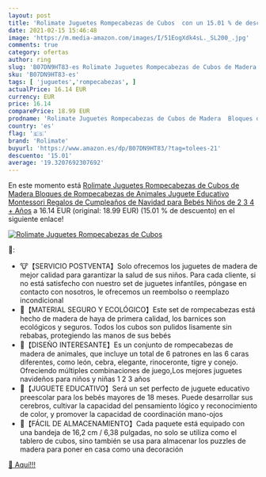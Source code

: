 ```yaml
---
layout: post
title: 'Rolimate Juguetes Rompecabezas de Cubos  con un 15.01 % de descuento'
date: 2021-02-15 15:46:48
image: 'https://m.media-amazon.com/images/I/51EogXdk4sL._SL200_.jpg'
comments: true
category: ofertas
author: ring
slug: 'B07DN9HT83-es Rolimate Juguetes Rompecabezas de Cubos de Madera Bloques...'
sku: 'B07DN9HT83-es'
tags: [ 'juguetes','rompecabezas', ]
actualPrice: 16.14 EUR
currency: EUR
price: 16.14
comparePrice: 18.99 EUR
prodname: 'Rolimate Juguetes Rompecabezas de Cubos de Madera  Bloques de Rompecabezas de Animales Juguete Educativo Montessori  Regalos de Cumpleaños de Navidad para Bebés Niños de 2 3 4 + Años'
country: 'es'
flag: '🇪🇸'
brand: 'Rolimate'
buyurl: 'https://www.amazon.es/dp/B07DN9HT83/?tag=tolees-21'
descuento: '15.01'
average: '19.3207692307692'
---
```


En este momento está [Rolimate Juguetes Rompecabezas de Cubos de Madera  Bloques de Rompecabezas de Animales Juguete Educativo Montessori  Regalos de Cumpleaños de Navidad para Bebés Niños de 2 3 4 + Años](https://www.amazon.es/dp/B07DN9HT83/?tag=tolees-21) a 16.14 EUR (original: 18.99 EUR) (15.01 %  de descuento) en el siguiente enlace!

[![Rolimate Juguetes Rompecabezas de Cubos ](https://m.media-amazon.com/images/I/51EogXdk4sL._SL200_.jpg)](https://www.amazon.es/dp/B07DN9HT83/?tag=tolees-21)

🔎:

- 🐮【SERVICIO POSTVENTA】Solo ofrecemos los juguetes de madera de mejor calidad para garantizar la salud de sus niños. Para cada cliente, si no está satisfecho con nuestro set de juguetes infantiles, póngase en contacto con nosotros, le ofrecemos un reembolso o reemplazo incondicional
- 🦁【MATERIAL SEGURO Y ECOLÓGICO】Este set de rompecabezas está hecho de madera de haya de primera calidad, los barnices son ecológicos y seguros. Todos los cubos son pulidos lisamente sin rebabas, protegiendo las manos de sus bebés
- 🐯【DISEÑO INTERESANTE】Es un conjunto de rompecabezas de madera de animales, que incluye un total de 6 patrones en las 6 caras diferentes, como león, cebra, elegante, rinoceronte, tigre y conejo. Ofreciendo múltiples combinaciones de juego,Los mejores juguetes navideños para niños y niñas 1 2 3 años
- 🐹【JUGUETE EDUCATIVO】Será un set perfecto de juguete educativo preescolar para los bebés mayores de 18 meses. Puede desarrollar sus cerebros, cultivar la capacidad del pensamiento lógico y reconocimiento de color, y promover la capacidad de coordinación mano-ojos
- 🐘【FÁCIL DE ALMACENAMIENTO】Cada paquete está equipado con una bandeja de 16,2 cm / 6,38 pulgadas, no solo se utiliza como el tablero de cubos, sino también se usa para almacenar los puzzles de madera para poner en casa como una decoración

[🛒 Aquí!!!](https://www.amazon.es/dp/B07DN9HT83/?tag=tolees-21)

